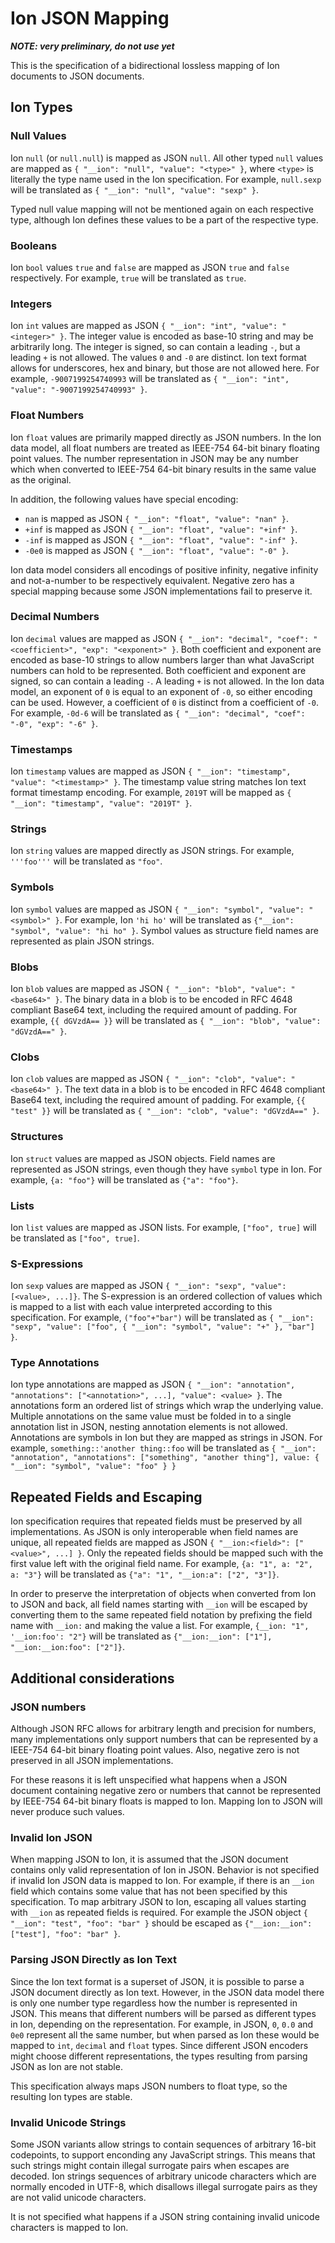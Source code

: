 # Ion JSON Mapping

***NOTE: very preliminary, do not use yet***

This is the specification of a bidirectional lossless mapping of Ion
documents to JSON documents.

## Ion Types

### Null Values

Ion `null` (or `null.null`) is mapped as JSON `null`. All other typed
`null` values are mapped as `{ "__ion": "null", "value": "<type>" }`,
where `<type>` is literally the type name used in the Ion
specification. For example, `null.sexp` will be translated as `{
"__ion": "null", "value": "sexp" }`.

Typed null value mapping will not be mentioned again on each
respective type, although Ion defines these values to be a part of the
respective type.

### Booleans

Ion `bool` values `true` and `false` are mapped as JSON `true` and
`false` respectively. For example, `true` will be translated as
`true`.

### Integers

Ion `int` values are mapped as JSON `{ "__ion": "int", "value":
"<integer>" }`. The integer value is encoded as base-10 string and may
be arbitrarily long. The integer is signed, so can contain a leading
`-`, but a leading `+` is not allowed. The values `0` and `-0` are
distinct. Ion text format allows for underscores, hex and binary, but
those are not allowed here. For example, `-9007199254740993` will be
translated as `{ "__ion": "int", "value": "-9007199254740993" }`.

### Float Numbers

Ion `float` values are primarily mapped directly as JSON numbers. In
the Ion data model, all float numbers are treated as IEEE-754 64-bit
binary floating point values. The number representation in JSON may be
any number which when converted to IEEE-754 64-bit binary results in
the same value as the original.

In addition, the following values have special encoding:

- `nan` is mapped as JSON `{ "__ion": "float", "value": "nan" }`.
- `+inf` is mapped as JSON `{ "__ion": "float", "value": "+inf" }`.
- `-inf` is mapped as JSON `{ "__ion": "float", "value": "-inf" }`.
- `-0e0` is mapped as JSON `{ "__ion": "float", "value": "-0" }`.

Ion data model considers all encodings of positive infinity, negative
infinity and not-a-number to be respectively equivalent. Negative zero
has a special mapping because some JSON implementations fail to
preserve it.

### Decimal Numbers

Ion `decimal` values are mapped as JSON `{ "__ion": "decimal", "coef":
"<coefficient>", "exp": "<exponent>" }`. Both coefficient and exponent
are encoded as base-10 strings to allow numbers larger than what
JavaScript numbers can hold to be represented. Both coefficient and
exponent are signed, so can contain a leading `-`. A leading `+` is
not allowed. In the Ion data model, an exponent of `0` is equal to an
exponent of `-0`, so either encoding can be used. However, a
coefficient of `0` is distinct from a coefficient of `-0`. For
example, `-0d-6` will be translated as `{ "__ion": "decimal", "coef":
"-0", "exp": "-6" }`.

### Timestamps

Ion `timestamp` values are mapped as JSON `{ "__ion": "timestamp",
"value": "<timestamp>" }`. The timestamp value string matches Ion text
format timestamp encoding. For example, `2019T` will be mapped as `{
"__ion": "timestamp", "value": "2019T" }`. 

### Strings

Ion `string` values are mapped directly as JSON strings. For example,
`'''foo'''` will be translated as `"foo"`.

### Symbols

Ion `symbol` values are mapped as JSON `{ "__ion": "symbol", "value":
"<symbol>" }`. For example, Ion `'hi ho'` will be translated as
`{"__ion": "symbol", "value": "hi ho" }`. Symbol values as structure
field names are represented as plain JSON strings. 

### Blobs

Ion `blob` values are mapped as JSON `{ "__ion": "blob", "value":
"<base64>" }`. The binary data in a blob is to be encoded in RFC 4648
compliant Base64 text, including the required amount of padding. For
example, `{{ dGVzdA== }}` will be translated as `{ "__ion": "blob",
"value": "dGVzdA==" }`.

### Clobs

Ion `clob` values are mapped as JSON `{ "__ion": "clob", "value":
"<base64>" }`. The text data in a blob is to be encoded in RFC 4648
compliant Base64 text, including the required amount of padding. For
example, `{{ "test" }}` will be translated as `{ "__ion": "clob",
"value": "dGVzdA==" }`.

### Structures

Ion `struct` values are mapped as JSON objects. Field names are
represented as JSON strings, even though they have `symbol` type in
Ion. For example, `{a: "foo"}` will be translated as `{"a": "foo"}`.

### Lists

Ion `list` values are mapped as JSON lists. For example, `["foo",
true]` will be translated as `["foo", true]`.

### S-Expressions

Ion `sexp` values are mapped as JSON `{ "__ion": "sexp", "value":
[<value>, ...]}`. The S-expression is an ordered collection of values
which is mapped to a list with each value interpreted according to
this specification. For example, `("foo"+"bar")` will be translated as
`{ "__ion": "sexp", "value": ["foo", { "__ion": "symbol", "value": "+"
}, "bar"] }`.

### Type Annotations

Ion type annotations are mapped as JSON `{ "__ion": "annotation",
"annotations": ["<annotation>", ...], "value": <value> }`. The
annotations form an ordered list of strings which wrap the underlying
value. Multiple annotations on the same value must be folded in to a
single annotation list in JSON, nesting annotation elements is not
allowed. Annotations are symbols in Ion but they are mapped as strings
in JSON. For example, `something::'another thing::foo` will be
translated as `{ "__ion": "annotation", "annotations": ["something",
"another thing"], value: { "__ion": "symbol", "value": "foo" } }`

## Repeated Fields and Escaping

Ion specification requires that repeated fields must be preserved by
all implementations. As JSON is only interoperable when field names
are unique, all repeated fields are mapped as JSON `{ "__ion:<field>":
["<value>", ...] }`. Only the repeated fields should be mapped such
with the first value left with the original field name. For example,
`{a: "1", a: "2", a: "3"}` will be translated as `{"a": "1",
"__ion:a": ["2", "3"]}`.

In order to preserve the interpretation of objects when converted from
Ion to JSON and back, all field names starting with `__ion` will be
escaped by converting them to the same repeated field notation by
prefixing the field name with `__ion:` and making the value a list.
For example, `{__ion: "1", '__ion:foo': "2"}` will be translated as
`{"__ion:__ion": ["1"], "__ion:__ion:foo": ["2"]}`. 

## Additional considerations

### JSON numbers

Although JSON RFC allows for arbitrary length and precision for
numbers, many implementations only support numbers that can be
represented by a IEEE-754 64-bit binary floating point values. Also,
negative zero is not preserved in all JSON implementations.

For these reasons it is left unspecified what happens when a JSON
document containing negative zero or numbers that cannot be
represented by IEEE-754 64-bit binary floats is mapped to Ion. Mapping
Ion to JSON will never produce such values.

### Invalid Ion JSON

When mapping JSON to Ion, it is assumed that the JSON document
contains only valid representation of Ion in JSON. Behavior is not
specified if invalid Ion JSON data is mapped to Ion. For example, if
there is an `__ion` field which contains some value that has not been
specified by this specification. To map arbitrary JSON to Ion,
escaping all values starting with `__ion` as repeated fields is
required. For example the JSON object `{ "__ion": "test", "foo": "bar"
}` should be escaped as `{"__ion:__ion": ["test"], "foo": "bar" }`.

### Parsing JSON Directly as Ion Text

Since the Ion text format is a superset of JSON, it is possible to
parse a JSON document directly as Ion text. However, in the JSON data
model there is only one number type regardless how the number is
represented in JSON. This means that different numbers will be parsed
as different types in Ion, depending on the representation. For
example, in JSON, `0`, `0.0` and `0e0` represent all the same number,
but when parsed as Ion these would be mapped to `int`, `decimal` and
`float` types. Since different JSON encoders might choose different
representations, the types resulting from parsing JSON as Ion are not
stable.

This specification always maps JSON numbers to float type, so the
resulting Ion types are stable.

### Invalid Unicode Strings

Some JSON variants allow strings to contain sequences of arbitrary
16-bit codepoints, to support enconding any JavaScript strings. This
means that such strings might contain illegal surrogate pairs when
escapes are decoded. Ion strings sequences of arbitrary unicode
characters which are normally encoded in UTF-8, which disallows
illegal surrogate pairs as they are not valid unicode characters.

It is not specified what happens if a JSON string containing invalid
unicode characters is mapped to Ion.
